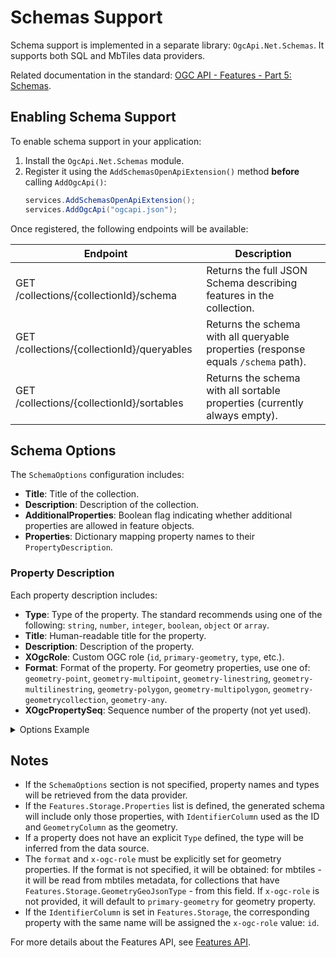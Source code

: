 # Schemas Support

Schema support is implemented in a separate library: `OgcApi.Net.Schemas`. It supports both SQL and MbTiles data providers.

Related documentation in the standard: [OGC API - Features - Part 5: Schemas](https://portal.ogc.org/files/108199).

## Enabling Schema Support
To enable schema support in your application:
1. Install the `OgcApi.Net.Schemas` module.
2. Register it using the `AddSchemasOpenApiExtension()` method **before** calling `AddOgcApi()`:
   ```csharp
   services.AddSchemasOpenApiExtension();
   services.AddOgcApi("ogcapi.json");
   ```

Once registered, the following endpoints will be available:

| Endpoint | Description |
| --- | --- |
| GET /collections/{collectionId}/schema | Returns the full JSON Schema describing features in the collection. |
| GET /collections/{collectionId}/queryables | Returns the schema with all queryable properties (response equals `/schema` path). |
| GET /collections/{collectionId}/sortables | Returns the schema with all sortable properties (currently always empty). |

## Schema Options
The `SchemaOptions` configuration includes:
- **Title**: Title of the collection.
- **Description**: Description of the collection.
- **AdditionalProperties**: Boolean flag indicating whether additional properties are allowed in feature objects.
- **Properties**: Dictionary mapping property names to their `PropertyDescription`.

### Property Description
Each property description includes:
- **Type**: Type of the property. The standard recommends using one of the following: `string`, `number`, `integer`, `boolean`, `object` or `array`.
- **Title**: Human-readable title for the property.
- **Description**: Description of the property.
- **XOgcRole**: Custom OGC role (`id`, `primary-geometry`, `type`, etc.).
- **Format**: Format of the property. For geometry properties, use one of: `geometry-point`, `geometry-multipoint`, `geometry-linestring`, `geometry-multilinestring`, `geometry-polygon`, `geometry-multipolygon`, `geometry-geometrycollection`, `geometry-any`.
- **XOgcPropertySeq**: Sequence number of the property (not yet used).

<details>
  <summary>Options Example</summary>
```json
{
	"Id": "Test",
	"Title": "Test collection",
	"Features": {
		"Crs": [
			"http://www.opengis.net/def/crs/OGC/1.3/CRS84",
			"http://www.opengis.net/def/crs/EPSG/0/3857"
		],
		"StorageCrs": "http://www.opengis.net/def/crs/EPSG/0/3857",
		"Storage": {
			"Type": "PostGis",
			"ConnectionString": "Host=localhost;User Id=postgre;Password=myStrongP@ssword;Database=Tests;Port=5432;Timeout=50;",
			"Schema": "test",
			"Table": "test_table",
			"GeometryColumn": "geom",
			"GeometrySrid": 3857,
			"GeometryDataType": "geometry",
			"GeometryGeoJsonType": "MultiPolygon",
			"IdentifierColumn": "id",
			"DateTimeColumn": "date"
		}
	},
	"SchemaOptions": {
		"Title": "collection title",
		"Description": "collection description",
		"Properties": {
			"name": {
				"Title": "Name",
				"Description": "decription of property",
				"Type": "string"
			},
			"number": {
				"Title": "Number"
			},
			"id": {
				"Title": "Id"
			},
			"date": {
				"Title": "Date"
			}
		}
	}
}
```
</details>

## Notes
- If the `SchemaOptions` section is not specified, property names and types will be retrieved from the data provider.
- If the `Features.Storage.Properties` list is defined, the generated schema will include only those properties, with `IdentifierColumn` used as the ID and `GeometryColumn` as the geometry.
- If a property does not have an explicit `Type` defined, the type will be inferred from the data source.
- The `format` and `x-ogc-role` must be explicitly set for geometry properties. If the format is not specified, it will be obtained: for mbtiles - it will be read from mbtiles metadata, for collections that have `Features.Storage.GeometryGeoJsonType` - from this field. If `x-ogc-role` is not provided, it will default to `primary-geometry` for geometry property.
- If the `IdentifierColumn` is set in `Features.Storage`, the corresponding property with the same name will be assigned the `x-ogc-role` value: `id`.

For more details about the Features API, see [Features API](features-api.md).